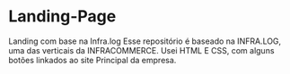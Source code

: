 # Landing-Page
Landing com base na Infra.log
Esse repositório é baseado na INFRA.LOG, uma das verticais da INFRACOMMERCE.
Usei HTML E CSS, com alguns botões linkados ao site Principal da empresa.
